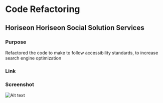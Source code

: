 # Code Refactoring
## Horiseon Horiseon Social Solution Services
### Purpose
Refactored the code to make to follow accessibility standards, to increase search engine optimization 
### Link

### Screenshot

![Alt text](assets/images/Screenshot%202023-05-04%20at%209.17.37%20PM.png)